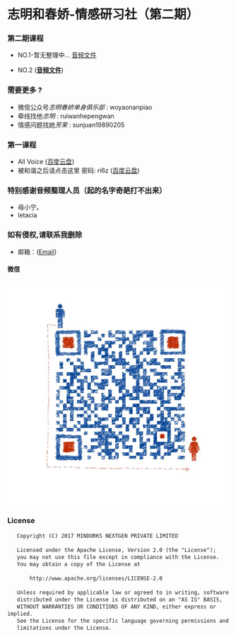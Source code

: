 # 志明和春娇-情感研习社（第二期）

### 第二期课程 
 
 - NO.1-暂无整理中... [音频文件]()

 - NO.2 ([**音频文件**](http://pan.baidu.com/s/1i5h55Ut))


### 需要更多 ?

 - 微信公众号*志明春娇单身俱乐部* : woyaonanpiao
 - 牵线找他*志明* : ruiwanhepengwan
 - 情感问题找她*芳茉* : sunjuan19890205

### 第一课程
 - All Voice ([百度云盘](http://pan.baidu.com/s/1gfzQ1cJ))
 - 被和谐之后请点击这里 密码: ri6z ([百度云盘](http://pan.baidu.com/s/1o8FRr7O ))


### 特别感谢音频整理人员（起的名字奇葩打不出来）

 - 毋小宁。
 - letacia

### 如有侵权,请联系我删除

 - 邮箱：([Email](Atlantisspeed@gmail.com))

#### 微信

![wechat_mine][1]

[1]:https://github.com/ChinaVolvocars/zhiming/blob/master/img/wechat_num_mine.jpg

### License
```
   Copyright (C) 2017 MINDORKS NEXTGEN PRIVATE LIMITED

   Licensed under the Apache License, Version 2.0 (the "License");
   you may not use this file except in compliance with the License.
   You may obtain a copy of the License at

       http://www.apache.org/licenses/LICENSE-2.0

   Unless required by applicable law or agreed to in writing, software
   distributed under the License is distributed on an "AS IS" BASIS,
   WITHOUT WARRANTIES OR CONDITIONS OF ANY KIND, either express or implied.
   See the License for the specific language governing permissions and
   limitations under the License.
```
